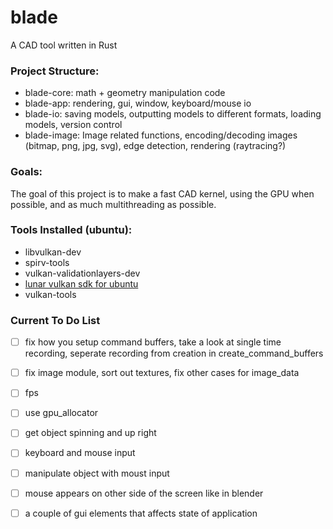 # blade 

A CAD tool written in Rust

### Project Structure:

- blade-core: math + geometry manipulation code
- blade-app: rendering, gui, window, keyboard/mouse io
- blade-io: saving models, outputting models to different formats, loading models, version control
- blade-image: Image related functions, encoding/decoding images (bitmap, png, jpg, svg), edge detection, rendering (raytracing?)

### Goals:
The goal of this project is to make a fast CAD kernel, using the GPU when possible, and as much multithreading as possible.

### Tools Installed (ubuntu):
* libvulkan-dev
* spirv-tools
* vulkan-validationlayers-dev
* [lunar vulkan sdk for ubuntu](https://vulkan.lunarg.com/doc/view/latest/linux/getting_started_ubuntu.html)
* vulkan-tools

### Current To Do List
- [ ] fix how you setup command buffers, take a look at single time recording, seperate recording from creation in create_command_buffers
- [ ] fix image module, sort out textures, fix other cases for image_data
- [ ] fps
- [ ] use gpu_allocator
- [ ] get object spinning and up right
- [ ] keyboard and mouse input
- [ ] manipulate object with moust input
- [ ] mouse appears on other side of the screen like in blender
- [ ] a couple of gui elements that affects state of application

